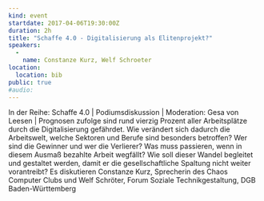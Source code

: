 ```yaml
---
kind: event
startdate: 2017-04-06T19:30:00Z
duration: 2h
title: "Schaffe 4.0 - Digitalisierung als Elitenprojekt?"
speakers:
  -
    name: Constanze Kurz, Welf Schroeter
location:
  location: bib
public: true
#audio:
---
```

In der Reihe: Schaffe 4.0 | Podiumsdiskussion | Moderation: Gesa von Leesen | Prognosen zufolge sind rund vierzig Prozent aller Arbeitsplätze durch die Digitalisierung gefährdet. Wie verändert sich dadurch die Arbeitswelt, welche Sektoren und Berufe sind besonders betroffen? Wer sind die Gewinner und wer die Verlierer? Was muss passieren, wenn in diesem Ausmaß bezahlte Arbeit wegfällt? Wie soll dieser Wandel begleitet und gestaltet werden, damit er die gesellschaftliche Spaltung nicht weiter vorantreibt?
Es diskutieren Constanze Kurz, Sprecherin des Chaos Computer Clubs und Welf Schröter, Forum Soziale Technikgestaltung, DGB Baden-Württemberg
